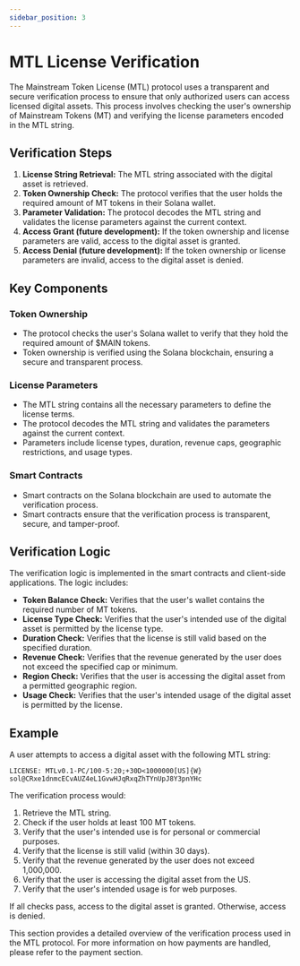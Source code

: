 ```yaml
---
sidebar_position: 3
---
```


# MTL License Verification

The Mainstream Token License (MTL) protocol uses a transparent and secure verification process to ensure that only authorized users can access licensed digital assets. This process involves checking the user's ownership of Mainstream Tokens (MT) and verifying the license parameters encoded in the MTL string.

## Verification Steps

1.  **License String Retrieval:** The MTL string associated with the digital asset is retrieved.
2.  **Token Ownership Check:** The protocol verifies that the user holds the required amount of MT tokens in their Solana wallet.
3.  **Parameter Validation:** The protocol decodes the MTL string and validates the license parameters against the current context.
4.  **Access Grant (future development):** If the token ownership and license parameters are valid, access to the digital asset is granted.
5.  **Access Denial (future development):** If the token ownership or license parameters are invalid, access to the digital asset is denied.

## Key Components

### Token Ownership

-   The protocol checks the user's Solana wallet to verify that they hold the required amount of $MAIN tokens.
-   Token ownership is verified using the Solana blockchain, ensuring a secure and transparent process.

### License Parameters

-   The MTL string contains all the necessary parameters to define the license terms.
-   The protocol decodes the MTL string and validates the parameters against the current context.
-   Parameters include license types, duration, revenue caps, geographic restrictions, and usage types.

### Smart Contracts

-   Smart contracts on the Solana blockchain are used to automate the verification process.
-   Smart contracts ensure that the verification process is transparent, secure, and tamper-proof.

## Verification Logic

The verification logic is implemented in the smart contracts and client-side applications. The logic includes:

-   **Token Balance Check:** Verifies that the user's wallet contains the required number of MT tokens.
-   **License Type Check:** Verifies that the user's intended use of the digital asset is permitted by the license type.
-   **Duration Check:** Verifies that the license is still valid based on the specified duration.
-   **Revenue Check:** Verifies that the revenue generated by the user does not exceed the specified cap or minimum.
-   **Region Check:** Verifies that the user is accessing the digital asset from a permitted geographic region.
-   **Usage Check:** Verifies that the user's intended usage of the digital asset is permitted by the license.

## Example

A user attempts to access a digital asset with the following MTL string:

```mtl
LICENSE: MTLv0.1-PC/100-5:20;+30D<1000000[US]{W}
sol@CRxe1dnmcECvAUZ4eL1GvwHJqRxqZhTYnUpJ8Y3pnYHc
```

The verification process would:

1.  Retrieve the MTL string.
2.  Check if the user holds at least 100 MT tokens.
3.  Verify that the user's intended use is for personal or commercial purposes.
4.  Verify that the license is still valid (within 30 days).
5.  Verify that the revenue generated by the user does not exceed 1,000,000.
6.  Verify that the user is accessing the digital asset from the US.
7.  Verify that the user's intended usage is for web purposes.

If all checks pass, access to the digital asset is granted. Otherwise, access is denied.

This section provides a detailed overview of the verification process used in the MTL protocol. For more information on how payments are handled, please refer to the payment section.
